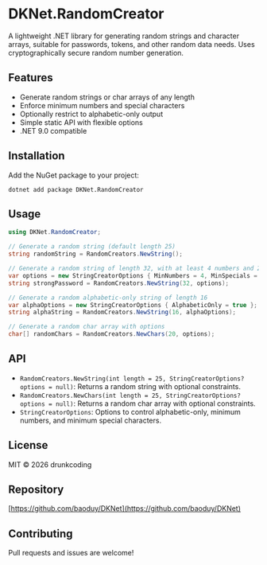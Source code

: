# DKNet.RandomCreator

A lightweight .NET library for generating random strings and character arrays, suitable for passwords, tokens, and other
random data needs. Uses cryptographically secure random number generation.

## Features

- Generate random strings or char arrays of any length
- Enforce minimum numbers and special characters
- Optionally restrict to alphabetic-only output
- Simple static API with flexible options
- .NET 9.0 compatible

## Installation

Add the NuGet package to your project:

```
dotnet add package DKNet.RandomCreator
```

## Usage

```csharp
using DKNet.RandomCreator;

// Generate a random string (default length 25)
string randomString = RandomCreators.NewString();

// Generate a random string of length 32, with at least 4 numbers and 2 special characters
var options = new StringCreatorOptions { MinNumbers = 4, MinSpecials = 2 };
string strongPassword = RandomCreators.NewString(32, options);

// Generate a random alphabetic-only string of length 16
var alphaOptions = new StringCreatorOptions { AlphabeticOnly = true };
string alphaString = RandomCreators.NewString(16, alphaOptions);

// Generate a random char array with options
char[] randomChars = RandomCreators.NewChars(20, options);
```

## API

- `RandomCreators.NewString(int length = 25, StringCreatorOptions? options = null)`: Returns a random string with optional constraints.
- `RandomCreators.NewChars(int length = 25, StringCreatorOptions? options = null)`: Returns a random char array with optional constraints.
- `StringCreatorOptions`: Options to control alphabetic-only, minimum numbers, and minimum special characters.

## License

MIT © 2026 drunkcoding

## Repository

[https://github.com/baoduy/DKNet](https://github.com/baoduy/DKNet)

## Contributing

Pull requests and issues are welcome!

